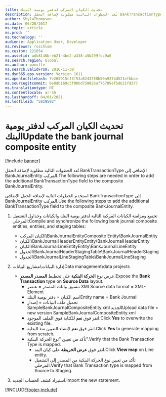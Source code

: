 ```yaml
---
title: تحديث الكيان المركب لدفتر يومية البنك
description: تُعد الخطوات التالية مطلوبة لإضافة الحقل BankTransactionType الإضافي إلى BankJournalEntity المركب.
author: ShylaThompson
ms.date: 06/20/2017
ms.topic: article
ms.prod: ''
ms.technology: ''
audience: Application User, Developer
ms.reviewer: roschlom
ms.custom: 221654
ms.assetid: adb8146b-eb21-4be2-a338-a5b299fcc9a0
ms.search.region: Global
ms.author: panolte
ms.search.validFrom: 2016-11-30
ms.dyn365.ops.version: Version 1611
ms.openlocfilehash: 7e265915cf3f53a8243788b50a9374d521efbbae
ms.sourcegitcommit: 0e8db169c3f90bd750826af76709ef5d621fd377
ms.translationtype: HT
ms.contentlocale: ar-SA
ms.lasthandoff: 04/01/2021
ms.locfileid: "5819592"
---
```

# <a name="update-the-bank-journal-composite-entity"></a><span data-ttu-id="ee7a6-103">تحديث الكيان المركب لدفتر يومية البنك</span><span class="sxs-lookup"><span data-stu-id="ee7a6-103">Update the bank journal composite entity</span></span>

[!include [banner](../includes/banner.md)]

<span data-ttu-id="ee7a6-104">تُعد الخطوات التالية مطلوبة لإضافة الحقل BankTransactionType الإضافي إلى BankJournalEntity المركب.</span><span class="sxs-lookup"><span data-stu-id="ee7a6-104">The following steps are needed in order to add the additional BankTransactionType field to the composite BankJournalEntity.</span></span>

<span data-ttu-id="ee7a6-105">استخدم الخطوات التالية لإضافة الحقل الإضافي BankTransactionType إلى BankJournalEntity المركب.</span><span class="sxs-lookup"><span data-stu-id="ee7a6-105">Use the following steps to add the additional BankTransactionType field to the composite BankJournalEntity.</span></span>

1.  <span data-ttu-id="ee7a6-106">تجميع ومزامنة الكيانات المركبة التالية لدفتر يومية البنك والكيانات وجداول التشغيل المرحلي:</span><span class="sxs-lookup"><span data-stu-id="ee7a6-106">Compile and synchronize the following bank journal composite entities, entities, and staging tables:</span></span>
    -   <span data-ttu-id="ee7a6-107">الكيان المركب‬\\BankJournalEntity</span><span class="sxs-lookup"><span data-stu-id="ee7a6-107">Composite Entity\\BankJournalEntity</span></span>
    -   <span data-ttu-id="ee7a6-108">الكيان\\BankJournalHeaderEntity</span><span class="sxs-lookup"><span data-stu-id="ee7a6-108">Entity\\BankJournalHeaderEntity</span></span>
    -   <span data-ttu-id="ee7a6-109">الكيان\\BankJournalLineEntity</span><span class="sxs-lookup"><span data-stu-id="ee7a6-109">Entity\\BankJournalLineEntity</span></span>
    -   <span data-ttu-id="ee7a6-110">الجدول\\BankJournalHeaderStaging</span><span class="sxs-lookup"><span data-stu-id="ee7a6-110">Table\\BankJournalHeaderStaging</span></span>
    -   <span data-ttu-id="ee7a6-111">الجدول\\BankJournalLineStaging</span><span class="sxs-lookup"><span data-stu-id="ee7a6-111">Table\\BankJournalLineStaging</span></span>

2.  <span data-ttu-id="ee7a6-112">إدارة البيانات\\مشاريع البيانات</span><span class="sxs-lookup"><span data-stu-id="ee7a6-112">Data management\\data projects</span></span>
    -   <span data-ttu-id="ee7a6-113">عرض نوع **الحركة البنكية** على تخطيط **المصدر المصدر**.</span><span class="sxs-lookup"><span data-stu-id="ee7a6-113">Expose the **Bank Transaction** type on **Source Data** layout.</span></span>
        -   <span data-ttu-id="ee7a6-114">تنسيق بيانات المصدر = عنصر XML</span><span class="sxs-lookup"><span data-stu-id="ee7a6-114">Source data format = XML-Element</span></span>
        -   <span data-ttu-id="ee7a6-115">اسم الكيان = دفتر يومية البنك</span><span class="sxs-lookup"><span data-stu-id="ee7a6-115">Entity name = Bank Journal</span></span>
        -   <span data-ttu-id="ee7a6-116">تحميل ملف البيانات = إصدار SampleBankJournalCompositeEntity.xml الجديد</span><span class="sxs-lookup"><span data-stu-id="ee7a6-116">Upload data file = new version SampleBankJournalCompositeEntity.xml</span></span>
        -   <span data-ttu-id="ee7a6-117">انقر فوق **نعم** للكتابة فوق الملف الموجود.</span><span class="sxs-lookup"><span data-stu-id="ee7a6-117">Click **Yes** to overwrite the existing file.</span></span>
        -   <span data-ttu-id="ee7a6-118">انقر فوق **نعم** لإنشاء التعيين منذ البداية.</span><span class="sxs-lookup"><span data-stu-id="ee7a6-118">Click **Yes** to generate mapping from scratch.</span></span>
        -   <span data-ttu-id="ee7a6-119">تأكد من تعيين "نوع الحركة البنكية".</span><span class="sxs-lookup"><span data-stu-id="ee7a6-119">Verify that the Bank Transaction Type is mapped.</span></span>
            -   <span data-ttu-id="ee7a6-120">انقر فوق **عرض الخريطة** على كيان البند.</span><span class="sxs-lookup"><span data-stu-id="ee7a6-120">Click **View map** on Line entity.</span></span>
            -   <span data-ttu-id="ee7a6-121">تأكد من تعيين نوع الحركة البنكية من المصدر إلى التشغيل المرحلي‬.</span><span class="sxs-lookup"><span data-stu-id="ee7a6-121">Verify that Bank Transaction type is mapped from Source to Staging.</span></span>

3.  <span data-ttu-id="ee7a6-122">استيراد كشف الحساب الجديد.</span><span class="sxs-lookup"><span data-stu-id="ee7a6-122">Import the new statement.</span></span>






[!INCLUDE[footer-include](../../includes/footer-banner.md)]